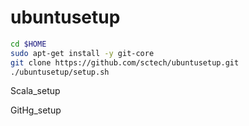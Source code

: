 ubuntusetup
==========

```sh
cd $HOME
sudo apt-get install -y git-core
git clone https://github.com/sctech/ubuntusetup.git
./ubuntusetup/setup.sh
```
Scala_setup

GitHg_setup


